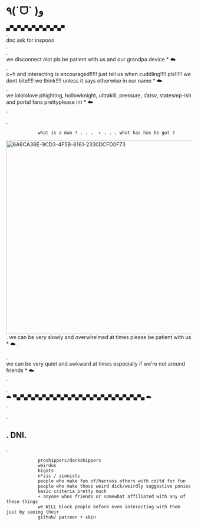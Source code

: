 # ٩(ˊᗜˋ )و
▄▀▄▀▄▀▄▀▄▀▄▀▄▀▄▀.    
.              
                    dnc ask for inspooo   
.              
                                                     .              
                we disconnect alot pls be patient with us and our grandpa device *  ☁️   
.              
                    c+h and interacting is encouraged!!!!! just tell us when cuddling!!!! pls!!!!! we dont bite!!!! we think!!!! unless it says otherwise in our name *  ☁️   
.              
                      we lolololove phighting, hollowknight, ultrakill, pressure, i/atsv, statesmp-ish and portal fans prettyplease int *  ☁️    
.              
                    
.              
                      
              
                                                  
                what is a man ? . . .  ✦ . . . what has has he got ? 

                
<img width="962" height="525" alt="6A8CA38E-9CD3-4F5B-8161-2330DCFD0F73" src="https://github.com/user-attachments/assets/b92613c7-a618-4768-bc5f-92bf0e14a694" />    
.              
                    we can be very slowly and overwhelmed at times please be patient with us *  ☁️ 
.              
                      
.              
                      we can be very quiet and awkward at times especially if we're not around friends *  ☁️   
.              
                      
.              
                    ☁️   ▀▄▀▄▀▄▀▄▀▄▀▄▀▄▀▄▀▄▀▄▀▄▀▄▀▄▀▄▀▄▀▄▀▄▀▄   ☁️            
.              
                      
.             
                           
##                         .         DNI.        
.              
                      

                                                  
                proshippers/darkshippers 
                weirdos
                bigots
                n*zis / zionists
                people who make fun of/harrass others with cd/td for fun
                people who make those weird dick/weirdly suggestive ponies
                basic criteria pretty much
                + anyone whos friends or somewhat affiliated with any of these things
                we WILL block people before even interacting with them just by seeing their
                github/ patreon + skin
